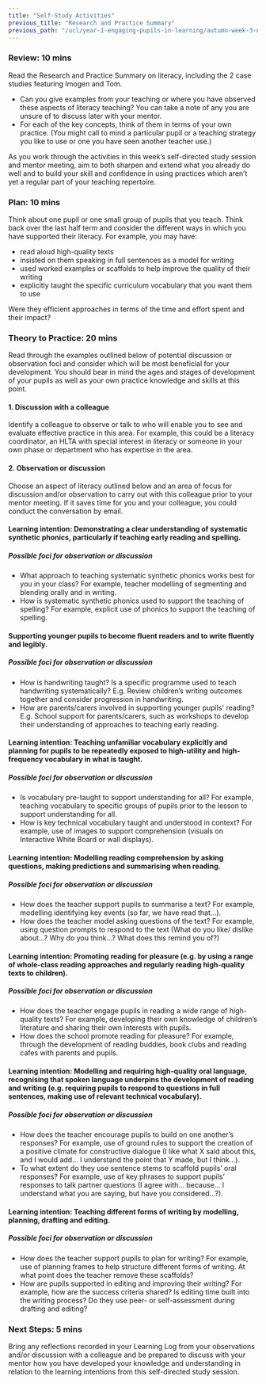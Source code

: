 ```yaml
---
title: "Self-Study Activities"
previous_title: "Research and Practice Summary"
previous_path: "/ucl/year-1-engaging-pupils-in-learning/autumn-week-3-ect-research-and-practice-summary"
---
```


### Review: 10 mins

Read the Research and Practice Summary on literacy, including the 2 case studies featuring Imogen and Tom.

- Can you give examples from your teaching or where you have observed these aspects of literacy teaching? You can take a note of any you are unsure of to discuss later with your mentor.
- For each of the key concepts, think of them in terms of your own practice. (You might call to mind a particular pupil or a teaching strategy you like to use or one you have seen another teacher use.)

As you work through the activities in this week’s self-directed study session and mentor meeting, aim to both sharpen and extend what you already do well and to build your skill and confidence in using practices which aren’t yet a regular part of your teaching repertoire.

### Plan: 10 mins

Think about one pupil or one small group of pupils that you teach. Think back over the last half term and consider the different ways in which you have supported their literacy. For example, you may have:

- read aloud high-quality texts
- insisted on them speaking in full sentences as a model for writing
- used worked examples or scaffolds to help improve the quality of their writing
- explicitly taught the specific curriculum vocabulary that you want them to use

Were they efficient approaches in terms of the time and effort spent and their impact?

### Theory to Practice: 20 mins

Read through the examples outlined below of potential discussion or observation foci and consider which will be most beneficial for your development. You should bear in mind the ages and stages of development of your pupils as well as your own practice knowledge and skills at this point.

#### 1. Discussion with a colleague

Identify a colleague to observe or talk to who will enable you to see and evaluate effective practice in this area. For example, this could be a literacy coordinator, an HLTA with special interest in literacy or someone in your own phase or department who has expertise in the area.

#### 2. Observation or discussion

Choose an aspect of literacy outlined below and an area of focus for discussion and/or observation to carry out with this colleague prior to your mentor meeting. If it saves time for you and your colleague, you could conduct the conversation by email.

#### Learning intention: Demonstrating a clear understanding of systematic synthetic phonics, particularly if teaching early reading and spelling.

##### Possible foci for observation or discussion

- What approach to teaching systematic synthetic phonics works best for you in your class? For example, teacher modelling of segmenting and blending orally and in writing.
- How is systematic synthetic phonics used to support the teaching of spelling? For example, explicit use of phonics to support the teaching of spelling.

#### Supporting younger pupils to become fluent readers and to write fluently and legibly.

##### Possible foci for observation or discussion

- How is handwriting taught? Is a specific programme used to teach handwriting systematically? E.g. Review children’s writing outcomes together and consider progression in handwriting.
- How are parents/carers involved in supporting younger pupils' reading? E.g. School support for parents/carers, such as workshops to develop their understanding of approaches to teaching early reading.

#### Learning intention: Teaching unfamiliar vocabulary explicitly and planning for pupils to be repeatedly exposed to high-utility and high-frequency vocabulary in what is taught.

##### Possible foci for observation or discussion

- Is vocabulary pre-taught to support understanding for all? For example, teaching vocabulary to specific groups of pupils prior to the lesson to support understanding for all.
- How is key technical vocabulary taught and understood in context? For example, use of images to support comprehension (visuals on Interactive White Board or wall displays).

#### Learning intention: Modelling reading comprehension by asking questions, making predictions and summarising when reading.

##### Possible foci for observation or discussion

- How does the teacher support pupils to summarise a text? For example, modelling identifying key events (so far, we have read that…).
- How does the teacher model asking questions of the text? For example, using question prompts to respond to the text (What do you like/ dislike about…? Why do you think…? What does this remind you of?)

#### Learning intention: Promoting reading for pleasure (e.g. by using a range of whole-class reading approaches and regularly reading high-quality texts to children).

##### Possible foci for observation or discussion

- How does the teacher engage pupils in reading a wide range of high-quality texts? For example, developing their own knowledge of children’s literature and sharing their own interests with pupils.
- How does the school promote reading for pleasure? For example, through the development of reading buddies, book clubs and reading cafes with parents and pupils.

#### Learning intention: Modelling and requiring high-quality oral language, recognising that spoken language underpins the development of reading and writing (e.g. requiring pupils to respond to questions in full sentences, making use of relevant technical vocabulary).

##### Possible foci for observation or discussion

- How does the teacher encourage pupils to build on one another’s responses? For example, use of ground rules to support the creation of a positive climate for constructive dialogue (I like what X said about this, and I would add… I understand the point that Y made, but I think…).
- To what extent do they use sentence stems to scaffold pupils’ oral responses? For example, use of key phrases to support pupils’ responses to talk partner questions (I agree with… because… I understand what you are saying, but have you considered…?).

#### Learning intention: Teaching different forms of writing by modelling, planning, drafting and editing.

##### Possible foci for observation or discussion

- How does the teacher support pupils to plan for writing? For example, use of planning frames to help structure different forms of writing. At what point does the teacher remove these scaffolds?
- How are pupils supported in editing and improving their writing? For example, how are the success criteria shared? Is editing time built into the writing process? Do they use peer- or self-assessment during drafting and editing?

### Next Steps: 5 mins

Bring any reflections recorded in your Learning Log from your observations and/or discussion with a colleague and be prepared to discuss with your mentor how you have developed your knowledge and understanding in relation to the learning intentions from this self-directed study session.
